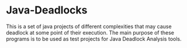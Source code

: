 # Java-Deadlocks
This is a set of java projects of different complexities that may cause deadlock at some point of their execution. The main purpose of these programs is to be used as test projects for Java Deadlock Analysis tools.
